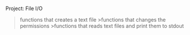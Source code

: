 Project: File I/O
>functions that creates a text file >functions that changes the permissions >functions that reads text files and print them to stdout
